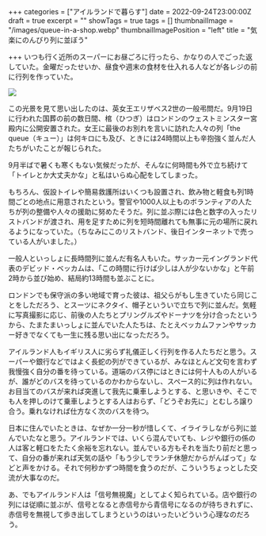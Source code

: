 +++
categories = ["アイルランドで暮らす"]
date = 2022-09-24T23:00:00Z
draft = true
excerpt = ""
showTags = true
tags = []
thumbnailImage = "/images/queue-in-a-shop.webp"
thumbnailImagePosition = "left"
title = "気楽にのんびり列に並ぼう"

+++
いつも行く近所のスーパーにお昼ごろに行ったら、かなりの人でごった返していた。金曜だったせいか、昼食や週末の食材を仕入れる人などが各レジの前に行列を作っていた。

![](/images/queue-in-a-shop.webp)

この光景を見て思い出したのは、英女王エリザベス2世の一般弔問だ。9月19日に行われた国葬の前の数日間、棺（ひつぎ）はロンドンのウェストミンスター宮殿内に公開安置された。女王に最後のお別れを言いに訪れた人々の列「the queue（キュー）」は何キロにも及び、ときには24時間以上も辛抱強く並んだ人たちがいたことが報じられた。

9月半ばで暑くも寒くもない気候だったが、そんなに何時間も外で立ち続けて「トイレとか大丈夫かな」と私はいらぬ心配をしてしまった。

もちろん、仮設トイレや簡易救護所はいくつも設置され、飲み物と軽食も列1時間ごとの地点に用意されたという。警官や1000人以上ものボランティアの人たちが列の整備や人々の援助に努めたそうだ。列に並ぶ際には色と数字の入ったリストバンドが渡され、用を足すために列を短時間離れても無事に元の場所に戻れるようになっていた。（ちなみにこのリストバンド、後日インターネットで売っている人がいました。）

一般人といっしょに長時間列に並んだ有名人もいた。サッカー元イングランド代表のデビッド・ベッカムは、「この時間に行けば少しは人が少ないかな」と午前2時から並び始め、結局約13時間も並ぶことに。

ロンドンでも保守派の多い地域で育った彼は、祖父らがもし生きていたら同じことをしただろう、とスーツにネクタイ、帽子といういで立ちで列に並んだ。気軽に写真撮影に応じ、前後の人たちとプリングルズやドーナツを分け合ったというから、たまたまいっしょに並んでいた人たちは、たとえベッカムファンやサッカー好きでなくても一生に残る思い出になっただろう。

アイルランド人もイギリス人に劣らず礼儀正しく行列を作る人たちだと思う。スーパーや銀行などではよく長蛇の列ができているが、みなほとんど文句を言わず我慢強く自分の番を待っている。道端のバス停にはときには何十人もの人がいるが、誰がどのバスを待っているのかわからないし、スペース的に列は作れない。お目当てのバスが来れば突進して我先に乗車しようとする、と思いきや、そこでも人を押しのけて乗車しようとする人はおらず、「どうぞお先に」とむしろ譲り合う。乗れなければ仕方なく次のバスを待つ。

日本に住んでいたときは、なぜか一分一秒が惜しくて、イライラしながら列に並んでいたなと思う。アイルランドでは、いくら混んでいても、レジや銀行の係の人は客と軽口をたたく余裕を忘れない。並んでいる方もそれを当たり前だと思って、自分の番が来れば天気の話や「もう少しでランチ休憩だからがんばって」などと声をかける。それで何秒かずつ時間を食うのだが、こういうちょっとした交流が大事なのだ。

あ、でもアイルランド人は「信号無視魔」としてよく知られている。店や銀行の列には従順に並ぶが、信号となると赤信号から青信号になるのが待ちきれずに、赤信号を無視して歩き出してしまうというのはいったいどういう心理なのだろう。